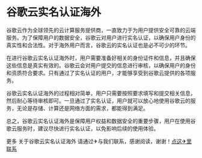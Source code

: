 # 谷歌云实名认证海外

谷歌云作为全球领先的云计算服务提供商，一直致力于为用户提供安全可靠的云端服务。为了保障用户的数据安全，谷歌云对用户进行实名认证，以确保用户身份的真实性和合法性。对于海外用户而言，谷歌云的实名认证也是必不可少的环节。

在进行谷歌云实名认证海外时，用户需要准备好相关的身份证件和信息，并且确保这些信息是真实有效的。谷歌云会对用户提交的信息进行审核，以确保用户的身份和资质符合要求。只有通过了实名认证的用户，才能够享受到谷歌云提供的各项服务。

谷歌云实名认证海外的过程相对简单，用户只需要按照要求填写和提交相关信息，然后耐心等待审核即可。一旦通过了实名认证，用户就可以放心地使用谷歌云的服务，无论是存储、计算还是网络方面的需求，都能得到满足。

总之，谷歌云实名认证海外是保障用户权益和数据安全的重要步骤，用户在使用谷歌云服务时，建议尽快进行实名认证，以免影响后续的使用体验。

更多 关于谷歌云实名认证海外 请通过✈与我们联系，感谢阅读，谢谢！[点这✈里联系](https://b.k02.cc)